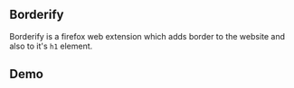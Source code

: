 ## Borderify
Borderify is a firefox web extension which adds border to the website and also to it's `h1` element.

## Demo

[](borderify.png) 
